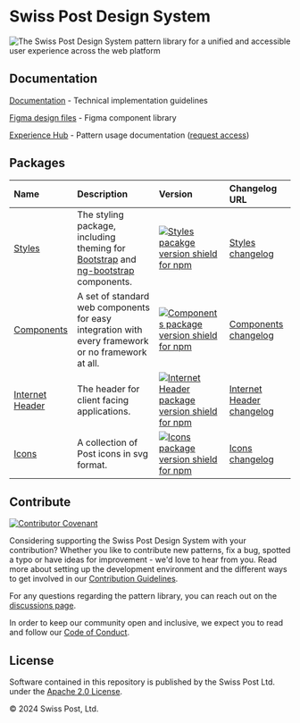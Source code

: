 # Swiss Post Design System

![The Swiss Post Design System pattern library for a unified and accessible user experience across the web platform](https://github.com/swisspost/design-system/assets/1659006/e58acc52-3e6a-47b3-84b5-0726250ec225)

## Documentation

[Documentation](https://design-system.post.ch) - Technical implementation guidelines

[Figma design files](https://www.figma.com/file/xZ0IW0MJO0vnFicmrHiKaY/Components-Post?type=design&node-id=3209%3A72270&mode=design&t=jhmGcSqeWq2SgQXT-1) - Figma component library

[Experience Hub](https://www.experience-hub.ch/document/2803) - Pattern usage documentation ([request access](https://www.experience-hub.ch/request-access/))

## Packages

| Name                                                                                                    | Description                                                                                                                                             | Version                                                                                                                                                                                                                                                  | Changelog URL                                                                 |
| :------------------------------------------------------------------------------------------------------ | :------------------------------------------------------------------------------------------------------------------------------------------------------ | :------------------------------------------------------------------------------------------------------------------------------------------------------------------------------------------------------------------------------------------------------- |:------------------------------------------------------------------------------|
| [Styles](https://design-system.post.ch/?path=/docs/e53e2de8-0bbf-4f70-babc-074c5466f700--docs)          | The styling package, including theming for [Bootstrap](https://getbootstrap.com/) and [ng-bootstrap](https://ng-bootstrap.github.io/#/home) components. | [![Styles pacakge version shield for npm](https://img.shields.io/npm/v/%40swisspost%2Fdesign-system-styles?style=flat-square&logo=npm&label=%20&color=%23fc0)](https://www.npmjs.com/package/@swisspost/design-system-styles)                            | [Styles changelog](/packages/styles/CHANGELOG.md)                             |
| [Components](https://design-system.post.ch/?path=/docs/edfb619b-fda1-4570-bf25-20830303d483--docs)      | A set of standard web components for easy integration with every framework or no framework at all.                                                      | [![Components package version shield for npm](https://img.shields.io/npm/v/%40swisspost%2Fdesign-system-components?style=flat-square&logo=npm&label=%20&color=%23fc0)](https://www.npmjs.com/package/@swisspost/design-system-components)                | [Components changelog](/packages/components/CHANGELOG.md)                     |
| [Internet Header](https://design-system.post.ch/?path=/docs/9b02bcb2-3b6a-4271-b550-675a62ff3890--docs) | The header for client facing applications.                                                                                                              | [![Internet Header package version shield for npm](https://img.shields.io/npm/v/%40swisspost%2Finternet-header?style=flat-square&logo=npm&label=%20&color=%23fc0)](https://www.npmjs.com/package/@swisspost/internet-header)                             | [Internet Header changelog](/packages/internet-header/CHANGELOG.md)           |
| [Icons](https://design-system.post.ch/?path=/docs/40ed323b-9c1a-42ab-91ed-15f97f214608--docs)           | A collection of Post icons in svg format.                                                                                                               | [![Icons package version shield for npm](https://img.shields.io/npm/v/%40swisspost%2Fdesign-system-icons?style=flat-square&logo=npm&label=%20&color=%23fc0)](https://www.npmjs.com/package/@swisspost/design-system-icons)                               | [Icons changelog](/packages/icons/CHANGELOG.md)                               |

## Contribute

[![Contributor Covenant](https://img.shields.io/badge/Contributor%20Covenant-2.1-4baaaa.svg)](CODE_OF_CONDUCT.md)

Considering supporting the Swiss Post Design System with your contribution? Whether you like to contribute new patterns, fix a bug, spotted a typo or have ideas for improvement - we'd love to hear from you. Read more about setting up the development environment and the different ways to get involved in our [Contribution Guidelines](/CONTRIBUTING.md).

For any questions regarding the pattern library, you can reach out on the [discussions page](https://github.com/swisspost/design-system/discussions).

In order to keep our community open and inclusive, we expect you to read and follow our [Code of Conduct](/CODE_OF_CONDUCT.md).

## License

Software contained in this repository is published by the Swiss Post Ltd. under the [Apache 2.0 License](./LICENSE).
 
© 2024 Swiss Post, Ltd.
